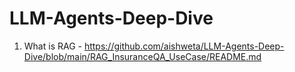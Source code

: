 # LLM-Agents-Deep-Dive

1. What is RAG - https://github.com/aishweta/LLM-Agents-Deep-Dive/blob/main/RAG_InsuranceQA_UseCase/README.md
